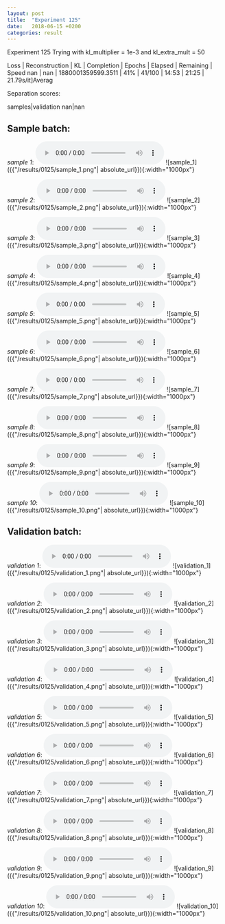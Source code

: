 ```yaml
---
layout: post
title:  "Experiment 125"
date:   2018-06-15 +0200
categories: result
---
```

Experiment 125
Trying with kl_multiplier = 1e-3 and kl_extra_mult = 50

Loss | Reconstruction | KL | Completion | Epochs | Elapsed | Remaining | Speed
nan | nan | 1880001359599.3511 | 41% | 41/100 | 14:53 | 21:25 | 21.79s/it]Averag

Separation scores:

samples|validation
nan|nan

## **Sample batch**:
_sample 1_:
<audio src="/ResultsOverview/results/0125/sample_1.wav" controls preload></audio>
![sample_1]({{"/results/0125/sample_1.png"| absolute_url}}){:width="1000px"}

_sample 2_:
<audio src="/ResultsOverview/results/0125/sample_2.wav" controls preload></audio>
![sample_2]({{"/results/0125/sample_2.png"| absolute_url}}){:width="1000px"}

_sample 3_:
<audio src="/ResultsOverview/results/0125/sample_3.wav" controls preload></audio>
![sample_3]({{"/results/0125/sample_3.png"| absolute_url}}){:width="1000px"}

_sample 4_:
<audio src="/ResultsOverview/results/0125/sample_4.wav" controls preload></audio>
![sample_4]({{"/results/0125/sample_4.png"| absolute_url}}){:width="1000px"}

_sample 5_:
<audio src="/ResultsOverview/results/0125/sample_5.wav" controls preload></audio>
![sample_5]({{"/results/0125/sample_5.png"| absolute_url}}){:width="1000px"}

_sample 6_:
<audio src="/ResultsOverview/results/0125/sample_6.wav" controls preload></audio>
![sample_6]({{"/results/0125/sample_6.png"| absolute_url}}){:width="1000px"}

_sample 7_:
<audio src="/ResultsOverview/results/0125/sample_7.wav" controls preload></audio>
![sample_7]({{"/results/0125/sample_7.png"| absolute_url}}){:width="1000px"}

_sample 8_:
<audio src="/ResultsOverview/results/0125/sample_8.wav" controls preload></audio>
![sample_8]({{"/results/0125/sample_8.png"| absolute_url}}){:width="1000px"}

_sample 9_:
<audio src="/ResultsOverview/results/0125/sample_9.wav" controls preload></audio>
![sample_9]({{"/results/0125/sample_9.png"| absolute_url}}){:width="1000px"}

_sample 10_:
<audio src="/ResultsOverview/results/0125/sample_10.wav" controls preload></audio>
![sample_10]({{"/results/0125/sample_10.png"| absolute_url}}){:width="1000px"}

## **Validation batch**:
_validation 1_:
<audio src="/ResultsOverview/results/0125/validation_1.wav" controls preload></audio>
![validation_1]({{"/results/0125/validation_1.png"| absolute_url}}){:width="1000px"}

_validation 2_:
<audio src="/ResultsOverview/results/0125/validation_2.wav" controls preload></audio>
![validation_2]({{"/results/0125/validation_2.png"| absolute_url}}){:width="1000px"}

_validation 3_:
<audio src="/ResultsOverview/results/0125/validation_3.wav" controls preload></audio>
![validation_3]({{"/results/0125/validation_3.png"| absolute_url}}){:width="1000px"}

_validation 4_:
<audio src="/ResultsOverview/results/0125/validation_4.wav" controls preload></audio>
![validation_4]({{"/results/0125/validation_4.png"| absolute_url}}){:width="1000px"}

_validation 5_:
<audio src="/ResultsOverview/results/0125/validation_5.wav" controls preload></audio>
![validation_5]({{"/results/0125/validation_5.png"| absolute_url}}){:width="1000px"}

_validation 6_:
<audio src="/ResultsOverview/results/0125/validation_6.wav" controls preload></audio>
![validation_6]({{"/results/0125/validation_6.png"| absolute_url}}){:width="1000px"}

_validation 7_:
<audio src="/ResultsOverview/results/0125/validation_7.wav" controls preload></audio>
![validation_7]({{"/results/0125/validation_7.png"| absolute_url}}){:width="1000px"}

_validation 8_:
<audio src="/ResultsOverview/results/0125/validation_8.wav" controls preload></audio>
![validation_8]({{"/results/0125/validation_8.png"| absolute_url}}){:width="1000px"}

_validation 9_:
<audio src="/ResultsOverview/results/0125/validation_9.wav" controls preload></audio>
![validation_9]({{"/results/0125/validation_9.png"| absolute_url}}){:width="1000px"}

_validation 10_:
<audio src="/ResultsOverview/results/0125/validation_10.wav" controls preload></audio>
![validation_10]({{"/results/0125/validation_10.png"| absolute_url}}){:width="1000px"}
